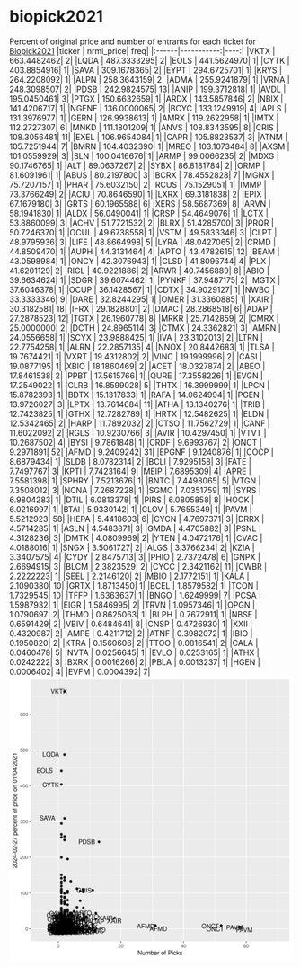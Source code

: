 # biopick2021
Percent of original price and number of entrants for each ticket for [Biopick2021](https://twitter.com/hashtag/Biopick2021)
|ticker |  nrml_price| freq|
|:------|-----------:|----:|
|VKTX   | 663.4482462|    2|
|LQDA   | 487.3333295|    2|
|EOLS   | 441.5624970|    1|
|CYTK   | 403.8854916|    1|
|SAVA   | 309.1678365|    2|
|EYPT   | 294.6725701|    1|
|KRYS   | 264.2208092|    1|
|ALPN   | 258.3643159|    2|
|ADMA   | 255.9241879|    1|
|VRNA   | 248.3098507|    2|
|PDSB   | 242.9824575|   13|
|ANIP   | 199.3712818|    1|
|AVDL   | 195.0450461|    3|
|PTGX   | 150.6632659|    1|
|ARDX   | 143.5857846|    2|
|NBIX   | 141.4206717|    1|
|NGENF  | 136.0000065|    2|
|BCYC   | 133.1249919|    4|
|APLS   | 131.3976977|    1|
|GERN   | 126.9938613|    1|
|AMRX   | 119.2622958|    1|
|IMTX   | 112.2727307|    6|
|MNKD   | 111.1801209|    1|
|ANVS   | 108.8343595|    8|
|CRIS   | 108.3056481|   11|
|EXEL   | 106.9654084|    1|
|CAPR   | 105.8823537|    3|
|ATNM   | 105.7251944|    7|
|BMRN   | 104.4032390|    1|
|MREO   | 103.1073484|    8|
|AXSM   | 101.0559929|    3|
|SLN    | 100.0416676|    1|
|ARMP   |  99.0066235|    2|
|MDXG   |  90.1746765|    1|
|ALT    |  89.0637267|    2|
|SYBX   |  86.8181784|    2|
|ORMP   |  81.6091961|    1|
|ABUS   |  80.2197800|    3|
|BCRX   |  78.4552828|    7|
|MGNX   |  75.7207157|    1|
|PHAR   |  75.6032150|    2|
|RCUS   |  75.1529051|    1|
|IMMP   |  73.3766249|    2|
|ACIU   |  70.8646590|    1|
|LXRX   |  69.3181838|    2|
|EPIX   |  67.1679180|    3|
|GRTS   |  60.1965588|    6|
|XERS   |  58.5687369|    8|
|ARVN   |  58.1941830|    1|
|ALDX   |  56.0490041|    1|
|CRSP   |  54.4649076|    1|
|LCTX   |  53.8860099|    3|
|ACHV   |  51.7721532|    2|
|BLRX   |  51.4285700|    3|
|PRQR   |  50.7246370|    1|
|OCUL   |  49.6738558|    1|
|VSTM   |  49.5833346|    3|
|CLPT   |  48.9795936|    3|
|LIFE   |  48.8664998|    5|
|LYRA   |  48.0427065|    2|
|CRMD   |  44.8509470|    1|
|AUPH   |  44.3131464|    4|
|APTO   |  43.4782615|   12|
|BEAM   |  43.0598984|    1|
|ONCY   |  42.3076943|    1|
|CLSD   |  41.8096744|    4|
|PLX    |  41.6201129|    2|
|RIGL   |  40.9221886|    2|
|ARWR   |  40.7456889|    8|
|ABIO   |  39.6634624|    1|
|SDGR   |  39.6074462|    1|
|PYNKF  |  37.9487175|    2|
|MGTX   |  37.6046378|    1|
|OCUP   |  36.1428567|    1|
|CDTX   |  34.9029127|    1|
|NWBO   |  33.3333346|    9|
|DARE   |  32.8244295|    1|
|OMER   |  31.3360885|    1|
|XAIR   |  30.3182581|   18|
|IFRX   |  29.1828801|    2|
|DMAC   |  28.2868518|    6|
|ADAP   |  27.2878523|   12|
|TGTX   |  26.1960778|    8|
|MRKR   |  25.7142859|    2|
|CMRX   |  25.0000000|    2|
|DCTH   |  24.8965114|    3|
|CTMX   |  24.3362821|    3|
|AMRN   |  24.0556658|    1|
|SCYX   |  23.9888425|    1|
|IVA    |  23.3102013|    2|
|LTRN   |  22.7754258|    1|
|ALRN   |  22.2857135|    4|
|NNOX   |  20.8442683|    1|
|TLSA   |  19.7674421|    1|
|VXRT   |  19.4312802|    2|
|VINC   |  19.1999996|    2|
|CASI   |  19.0877195|    1|
|XBIO   |  18.1860469|    2|
|ACET   |  18.0327874|    2|
|ABEO   |  17.8461538|    2|
|PPBT   |  17.5615766|    1|
|QURE   |  17.3558226|    1|
|EVGN   |  17.2549022|    1|
|CLRB   |  16.8599028|    5|
|THTX   |  16.3999999|    1|
|LPCN   |  15.8782393|    1|
|BDTX   |  15.1317833|    1|
|RAFA   |  14.0624994|    1|
|PGEN   |  13.9726027|    3|
|LPTX   |  13.7614684|   11|
|ATHA   |  13.1340276|    1|
|TRIB   |  12.7423825|    1|
|GTHX   |  12.7282789|    1|
|HRTX   |  12.5482625|    1|
|ELDN   |  12.5342465|    2|
|HARP   |  11.7892032|    2|
|CTSO   |  11.7562729|    1|
|CANF   |  11.6022092|    2|
|RGLS   |  10.9230766|    3|
|AVIR   |  10.4297450|    1|
|VTVT   |  10.2687502|    4|
|BYSI   |   9.7861848|    1|
|CRDF   |   9.6993767|    2|
|ONCT   |   9.2971891|   52|
|AFMD   |   9.2409242|   31|
|EPGNF  |   9.1240876|    1|
|COCP   |   8.6879434|    1|
|SLDB   |   8.0782314|    2|
|BCLI   |   7.9295158|    3|
|FATE   |   7.7497767|    3|
|KPTI   |   7.7423164|    9|
|MEIP   |   7.6895309|    4|
|APRE   |   7.5581398|    1|
|SPHRY  |   7.5213676|    1|
|BNTC   |   7.4498065|    5|
|VTGN   |   7.3508012|    3|
|NCNA   |   7.2687228|    1|
|SGMO   |   7.0351759|   11|
|SYRS   |   6.9804283|    1|
|DTIL   |   6.0813378|    1|
|PIRS   |   6.0805858|    8|
|HOOK   |   6.0216997|    1|
|BTAI   |   5.9330142|    1|
|CLOV   |   5.7655349|    1|
|PAVM   |   5.5212923|   58|
|HEPA   |   5.4418603|    6|
|CYCN   |   4.7697371|    3|
|DRRX   |   4.5714285|    1|
|ASLN   |   4.5483871|    3|
|GMDA   |   4.4705882|    3|
|PSNL   |   4.3128236|    3|
|DMTK   |   4.0809969|    2|
|YTEN   |   4.0472176|    1|
|CVAC   |   4.0188016|    1|
|SNGX   |   3.5061727|    2|
|ALGS   |   3.3766234|    2|
|KZIA   |   3.3407575|    4|
|CYDY   |   2.8475713|    3|
|PHIO   |   2.7372478|    6|
|GNPX   |   2.6694915|    3|
|BLCM   |   2.3823529|    2|
|CYCC   |   2.3421162|   11|
|CWBR   |   2.2222223|    1|
|SEEL   |   2.2146120|    2|
|MBIO   |   2.1772151|    1|
|KALA   |   2.1090380|   10|
|GRTX   |   1.8713450|    1|
|BCEL   |   1.8579582|    1|
|TCON   |   1.7329545|   10|
|TFFP   |   1.6363637|    1|
|BNGO   |   1.6249999|    7|
|PCSA   |   1.5987932|    1|
|EIGR   |   1.5846995|    2|
|TRVN   |   1.0957346|    1|
|OPGN   |   1.0790697|    2|
|THMO   |   0.8625063|    1|
|BLPH   |   0.7672911|    1|
|NBSE   |   0.6591429|    2|
|VBIV   |   0.6484641|    8|
|CNSP   |   0.4726930|    1|
|XXII   |   0.4320987|    2|
|AMPE   |   0.4211712|    2|
|ATNF   |   0.3982072|    1|
|IBIO   |   0.1950820|    2|
|KTRA   |   0.1560606|    2|
|TTOO   |   0.0816541|    2|
|CALA   |   0.0460478|    5|
|NVTA   |   0.0256645|    1|
|EVLO   |   0.0253165|    1|
|ATHX   |   0.0242222|    3|
|BXRX   |   0.0016266|    2|
|PBLA   |   0.0013237|    1|
|HGEN   |   0.0006402|    4|
|EVFM   |   0.0004392|    7|
![retvspicks](biopicks.png?raw=true)

